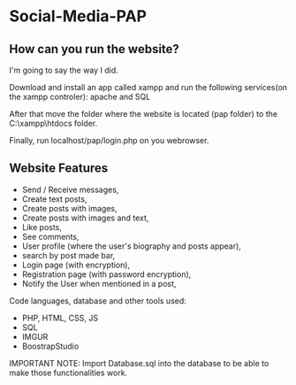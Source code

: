 # Social-Media-PAP



How can you run the website? 
----------------------------------------------------------
I'm going to say the way I did. 

Download and install an app called xampp and run the following services(on the xampp controler): apache and SQL 

After that move the folder where the website is located (pap folder) to the C:\xampp\htdocs folder.

Finally, run localhost/pap/login.php on you webrowser. 

 

Website Features
-------------------

  - Send / Receive messages,
  - Create text posts,
  - Create posts with images,
  - Create posts with images and text,
  - Like posts,
  - See comments,
  - User profile (where the user's biography and posts appear),
  - search by post made bar,
  - Login page (with encryption),
  - Registration page (with password encryption),
  - Notify the User when mentioned in a post,

Code languages, database and other tools used:

  - PHP, HTML, CSS, JS
  - SQL
  - IMGUR
  - BoostrapStudio

IMPORTANT NOTE: Import Database.sql into the database to be able to make those functionalities work.
